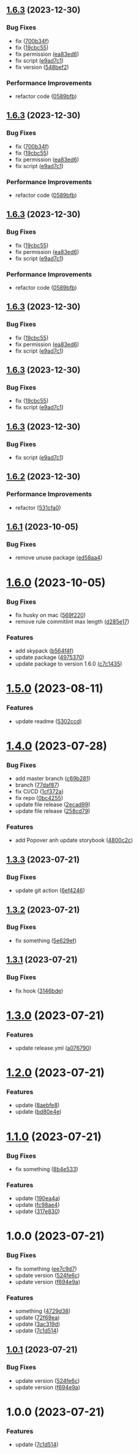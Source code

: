 ## [1.6.3](https://github.com/nguyenthanhan201/convenience-core/compare/v1.6.2...v1.6.3) (2023-12-30)


### Bug Fixes

* fix ([700b34f](https://github.com/nguyenthanhan201/convenience-core/commit/700b34f5b8df1e3eb2650574a5cccf4bce7063af))
* fix ([19cbc55](https://github.com/nguyenthanhan201/convenience-core/commit/19cbc558c4eabc2d2d686a544161903fdf0f8527))
* fix permission ([ea83ed6](https://github.com/nguyenthanhan201/convenience-core/commit/ea83ed69c97bbbeff6ab47b88f9a7ee08c90754d))
* fix script ([e9ad7c1](https://github.com/nguyenthanhan201/convenience-core/commit/e9ad7c1ce971a43a442ef87e451255df1410f6dd))
* fix version ([548bef2](https://github.com/nguyenthanhan201/convenience-core/commit/548bef2687eb975f30e543bd88a8c8c98dfe20b8))


### Performance Improvements

* refactor code ([0589bfb](https://github.com/nguyenthanhan201/convenience-core/commit/0589bfb7ba07c85c2b97effcc5bbbeffe912dff5))

## [1.6.3](https://github.com/nguyenthanhan201/convenience-core/compare/v1.6.2...v1.6.3) (2023-12-30)


### Bug Fixes

* fix ([700b34f](https://github.com/nguyenthanhan201/convenience-core/commit/700b34f5b8df1e3eb2650574a5cccf4bce7063af))
* fix ([19cbc55](https://github.com/nguyenthanhan201/convenience-core/commit/19cbc558c4eabc2d2d686a544161903fdf0f8527))
* fix permission ([ea83ed6](https://github.com/nguyenthanhan201/convenience-core/commit/ea83ed69c97bbbeff6ab47b88f9a7ee08c90754d))
* fix script ([e9ad7c1](https://github.com/nguyenthanhan201/convenience-core/commit/e9ad7c1ce971a43a442ef87e451255df1410f6dd))


### Performance Improvements

* refactor code ([0589bfb](https://github.com/nguyenthanhan201/convenience-core/commit/0589bfb7ba07c85c2b97effcc5bbbeffe912dff5))

## [1.6.3](https://github.com/nguyenthanhan201/convenience-core/compare/v1.6.2...v1.6.3) (2023-12-30)


### Bug Fixes

* fix ([19cbc55](https://github.com/nguyenthanhan201/convenience-core/commit/19cbc558c4eabc2d2d686a544161903fdf0f8527))
* fix permission ([ea83ed6](https://github.com/nguyenthanhan201/convenience-core/commit/ea83ed69c97bbbeff6ab47b88f9a7ee08c90754d))
* fix script ([e9ad7c1](https://github.com/nguyenthanhan201/convenience-core/commit/e9ad7c1ce971a43a442ef87e451255df1410f6dd))


### Performance Improvements

* refactor code ([0589bfb](https://github.com/nguyenthanhan201/convenience-core/commit/0589bfb7ba07c85c2b97effcc5bbbeffe912dff5))

## [1.6.3](https://github.com/nguyenthanhan201/convenience-core/compare/v1.6.2...v1.6.3) (2023-12-30)


### Bug Fixes

* fix ([19cbc55](https://github.com/nguyenthanhan201/convenience-core/commit/19cbc558c4eabc2d2d686a544161903fdf0f8527))
* fix permission ([ea83ed6](https://github.com/nguyenthanhan201/convenience-core/commit/ea83ed69c97bbbeff6ab47b88f9a7ee08c90754d))
* fix script ([e9ad7c1](https://github.com/nguyenthanhan201/convenience-core/commit/e9ad7c1ce971a43a442ef87e451255df1410f6dd))

## [1.6.3](https://github.com/nguyenthanhan201/convenience-core/compare/v1.6.2...v1.6.3) (2023-12-30)


### Bug Fixes

* fix ([19cbc55](https://github.com/nguyenthanhan201/convenience-core/commit/19cbc558c4eabc2d2d686a544161903fdf0f8527))
* fix script ([e9ad7c1](https://github.com/nguyenthanhan201/convenience-core/commit/e9ad7c1ce971a43a442ef87e451255df1410f6dd))

## [1.6.3](https://github.com/nguyenthanhan201/convenience-core/compare/v1.6.2...v1.6.3) (2023-12-30)


### Bug Fixes

* fix script ([e9ad7c1](https://github.com/nguyenthanhan201/convenience-core/commit/e9ad7c1ce971a43a442ef87e451255df1410f6dd))

## [1.6.2](https://github.com/nguyenthanhan201/convenience-core/compare/v1.6.1...v1.6.2) (2023-12-30)


### Performance Improvements

* refactor ([531cfa0](https://github.com/nguyenthanhan201/convenience-core/commit/531cfa03e389f7c5accefe82f3f1da75e71dfc6f))

## [1.6.1](https://github.com/nguyenthanhan201/convenience-core/compare/v1.6.0...v1.6.1) (2023-10-05)


### Bug Fixes

* remove unuse package ([ed58aa4](https://github.com/nguyenthanhan201/convenience-core/commit/ed58aa44535889b173531ea2b6195d2c14e5a96b))

# [1.6.0](https://github.com/nguyenthanhan201/convenience-core/compare/v1.5.0...v1.6.0) (2023-10-05)


### Bug Fixes

* fix husky on mac ([569f220](https://github.com/nguyenthanhan201/convenience-core/commit/569f220068475b29cd647b0d43f117c936ae0749))
* remove rule commitlint max length ([d285e17](https://github.com/nguyenthanhan201/convenience-core/commit/d285e173a86a67c855e73eecc928991a369f0fab))


### Features

* add skypack ([b564f4f](https://github.com/nguyenthanhan201/convenience-core/commit/b564f4ffbbe98f2c950f092ea2f456e1542500fa))
* update package ([4975370](https://github.com/nguyenthanhan201/convenience-core/commit/49753700cf2735646d939c04b9386781f8cc940e))
* update package to version 1.6.0 ([c7c1435](https://github.com/nguyenthanhan201/convenience-core/commit/c7c1435eb410291d82609f65472ff4eedb7ddad2))

# [1.5.0](https://github.com/nguyenthanhan201/convenience-core/compare/v1.4.0...v1.5.0) (2023-08-11)

### Features

- update readme ([5302ccd](https://github.com/nguyenthanhan201/convenience-core/commit/5302ccd1d89149817218fa3a40ff20a9620567c9))

# [1.4.0](https://github.com/nguyenthanhan201/convenience-core/compare/v1.3.3...v1.4.0) (2023-07-28)

### Bug Fixes

- add master branch ([c69b281](https://github.com/nguyenthanhan201/convenience-core/commit/c69b281387e6672229c5fb0fd5fae636d1015d4b))
- branch ([77daf87](https://github.com/nguyenthanhan201/convenience-core/commit/77daf877bc026feab1d2ed9beda947629e5f56c9))
- fix CI/CD ([1cf372a](https://github.com/nguyenthanhan201/convenience-core/commit/1cf372af968f1dfa48ebd475e3d06e68e25bbf95))
- fix repo ([0bc4255](https://github.com/nguyenthanhan201/convenience-core/commit/0bc42555cd4ea5e73a995955e13058aa942e2fee))
- update file release ([2ecad99](https://github.com/nguyenthanhan201/convenience-core/commit/2ecad99cf1094609bf9c7846b64639658c076340))
- update file release ([258cd79](https://github.com/nguyenthanhan201/convenience-core/commit/258cd79ef0e087d0cc387aa3c19ba80f15a1fb27))

### Features

- add Popover anh update storybook ([4800c2c](https://github.com/nguyenthanhan201/convenience-core/commit/4800c2c5e643242bd9920539f7265bf60bb80da8))

## [1.3.3](https://github.com/nguyenthanhan201/typescript-hooks/compare/v1.3.2...v1.3.3) (2023-07-21)

### Bug Fixes

- update git action ([6ef4246](https://github.com/nguyenthanhan201/typescript-hooks/commit/6ef424669d9dcf40ea0e29645b3a4849e31f6596))

## [1.3.2](https://github.com/nguyenthanhan201/typescript-hooks/compare/v1.3.1...v1.3.2) (2023-07-21)

### Bug Fixes

- fix something ([5e629ef](https://github.com/nguyenthanhan201/typescript-hooks/commit/5e629ef5db4d40cca0c04cf0e5dc6137053c0c7b))

## [1.3.1](https://github.com/nguyenthanhan201/typescript-hooks/compare/v1.3.0...v1.3.1) (2023-07-21)

### Bug Fixes

- fix hook ([3146bde](https://github.com/nguyenthanhan201/typescript-hooks/commit/3146bdeb94a15b52a24fe1460355c4dccdcef4dc))

# [1.3.0](https://github.com/nguyenthanhan201/typescript-hooks/compare/v1.2.0...v1.3.0) (2023-07-21)

### Features

- update release.yml ([a076790](https://github.com/nguyenthanhan201/typescript-hooks/commit/a076790dbb8a101f4c6f4c90631c23915f57348e))

# [1.2.0](https://github.com/nguyenthanhan201/typescript-hooks/compare/v1.1.0...v1.2.0) (2023-07-21)

### Features

- update ([8aebfe8](https://github.com/nguyenthanhan201/typescript-hooks/commit/8aebfe8097be6f56324119c63fedc5ca9bb490ed))
- update ([bd80e4e](https://github.com/nguyenthanhan201/typescript-hooks/commit/bd80e4ec7735aacc127f45d4ec9ce7fb3588437a))

# [1.1.0](https://github.com/nguyenthanhan201/typescript-hooks/compare/v1.0.0...v1.1.0) (2023-07-21)

### Bug Fixes

- fix something ([8b4e533](https://github.com/nguyenthanhan201/typescript-hooks/commit/8b4e533f51687e77de682d048fb9f562d57e5a1d))

### Features

- update ([190ea4a](https://github.com/nguyenthanhan201/typescript-hooks/commit/190ea4a52dd19a7d39a595c2e1a026880dd4105f))
- update ([fc98ae4](https://github.com/nguyenthanhan201/typescript-hooks/commit/fc98ae4a75770e2bf3d4d167f885cad24b05172d))
- update ([317e830](https://github.com/nguyenthanhan201/typescript-hooks/commit/317e830efa5d20431fccc622ea9c0bf2b74d589c))

# 1.0.0 (2023-07-21)

### Bug Fixes

- fix something ([ee7c9d7](https://github.com/nguyenthanhan201/typescript-hooks/commit/ee7c9d7a55e7124230a1e7aeff00e64e432f03ae))
- update version ([524fe6c](https://github.com/nguyenthanhan201/typescript-hooks/commit/524fe6c266b287ca953def080b6c89b3ff2f1349))
- update version ([f694e9a](https://github.com/nguyenthanhan201/typescript-hooks/commit/f694e9a0d4aed911fb5d1445080d8b12e9223d87))

### Features

- something ([4729d38](https://github.com/nguyenthanhan201/typescript-hooks/commit/4729d381e22be2e1b81a2090e8b66b9624626e5d))
- update ([72f69ea](https://github.com/nguyenthanhan201/typescript-hooks/commit/72f69ea4e703422e30c402df4de01cc4be28c77a))
- update ([3ac319d](https://github.com/nguyenthanhan201/typescript-hooks/commit/3ac319dc900929ff5affbfe5c4b54d570f2850b0))
- update ([7c1d514](https://github.com/nguyenthanhan201/typescript-hooks/commit/7c1d514b8fa5039928f91802fa76e5c570994fdb))

## [1.0.1](https://github.com/nguyenthanhan201/typescript-hooks/compare/v1.0.0...v1.0.1) (2023-07-21)

### Bug Fixes

- update version ([524fe6c](https://github.com/nguyenthanhan201/typescript-hooks/commit/524fe6c266b287ca953def080b6c89b3ff2f1349))
- update version ([f694e9a](https://github.com/nguyenthanhan201/typescript-hooks/commit/f694e9a0d4aed911fb5d1445080d8b12e9223d87))

# 1.0.0 (2023-07-21)

### Features

- update ([7c1d514](https://github.com/nguyenthanhan201/typescript-hooks/commit/7c1d514b8fa5039928f91802fa76e5c570994fdb))
